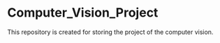 # Computer_Vision_Project
This repository is created for storing the project of the computer vision.
